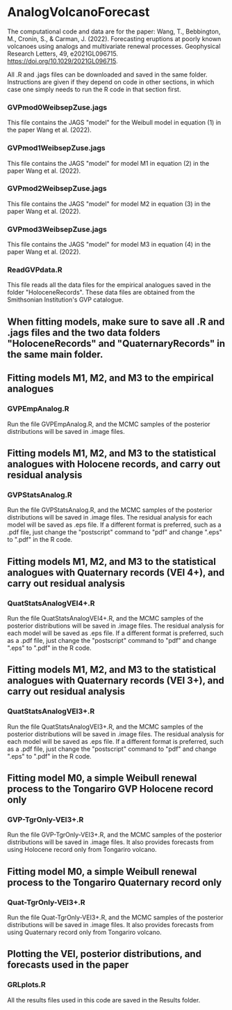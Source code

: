 # AnalogVolcanoForecast

The computational code and data are for the paper: Wang, T., Bebbington, M., Cronin, S., & Carman, J. (2022). Forecasting eruptions at poorly known volcanoes using analogs and multivariate renewal processes. Geophysical Research Letters, 49, e2021GL096715. https://doi.org/10.1029/2021GL096715.

All .R and .jags files can be downloaded and saved in the same folder. Instructions are given if they depend on code in other sections, in which case one simply needs to run the R code in that section first.

### GVPmod0WeibsepZuse.jags 
This file contains the JAGS "model" for the Weibull model in equation (1) in the paper Wang et al. (2022).

### GVPmod1WeibsepZuse.jags
This file contains the JAGS "model" for model M1 in equation (2) in the paper Wang et al. (2022).

### GVPmod2WeibsepZuse.jags
This file contains the JAGS "model" for model M2 in equation (3) in the paper Wang et al. (2022).

### GVPmod3WeibsepZuse.jags
This file contains the JAGS "model" for model M3 in equation (4) in the paper Wang et al. (2022).

### ReadGVPdata.R
This file reads all the data files for the empirical analogues saved in the folder "HoloceneRecords". These data files are obtained from the Smithsonian Institution's GVP catalogue.

##
## When fitting models, make sure to save all .R and .jags files and the two data folders "HoloceneRecords" and "QuaternaryRecords" in the same main folder.

## Fitting models M1, M2, and M3 to the empirical analogues 
### GVPEmpAnalog.R
Run the file GVPEmpAnalog.R, and the MCMC samples of the posterior distributions will be saved in .image files.

## Fitting models M1, M2, and M3 to the statistical analogues with Holocene records, and carry out residual analysis 
### GVPStatsAnalog.R
Run the file GVPStatsAnalog.R, and the MCMC samples of the posterior distributions will be saved in .image files. The residual analysis for each model will be saved as .eps file. If a different format is preferred, such as a .pdf file, just change the "postscript" command to "pdf" and change ".eps" to ".pdf" in the R code.

## Fitting models M1, M2, and M3 to the statistical analogues with Quaternary records (VEI 4+), and carry out residual analysis 
### QuatStatsAnalogVEI4+.R
Run the file QuatStatsAnalogVEI4+.R, and the MCMC samples of the posterior distributions will be saved in .image files. The residual analysis for each model will be saved as .eps file. If a different format is preferred, such as a .pdf file, just change the "postscript" command to "pdf" and change ".eps" to ".pdf" in the R code.

## Fitting models M1, M2, and M3 to the statistical analogues with Quaternary records (VEI 3+), and carry out residual analysis 
### QuatStatsAnalogVEI3+.R
Run the file QuatStatsAnalogVEI3+.R, and the MCMC samples of the posterior distributions will be saved in .image files. The residual analysis for each model will be saved as .eps file. If a different format is preferred, such as a .pdf file, just change the "postscript" command to "pdf" and change ".eps" to ".pdf" in the R code.

## Fitting model M0, a simple Weibull renewal process to the Tongariro GVP Holocene record only 
### GVP-TgrOnly-VEI3+.R
Run the file GVP-TgrOnly-VEI3+.R, and the MCMC samples of the posterior distributions will be saved in .image files. It also provides forecasts from using Holocene record only from Tongariro volcano.

## Fitting model M0, a simple Weibull renewal process to the Tongariro Quaternary record only 
### Quat-TgrOnly-VEI3+.R 
Run the file Quat-TgrOnly-VEI3+.R, and the MCMC samples of the posterior distributions will be saved in .image files. It also provides forecasts from using Quaternary record only from Tongariro volcano.


## Plotting the VEI, posterior distributions, and forecasts used in the paper 
### GRLplots.R
All the results files used in this code are saved in the Results folder.





